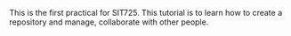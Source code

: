This is the first practical for SIT725. This tutorial is to learn how to create a repository and manage, collaborate with other people.